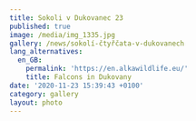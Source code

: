 ```yaml
---
title: Sokoli v Dukovanec 23
published: true
image: /media/img_1335.jpg
gallery: /news/sokolí-čtyřčata-v-dukovanech
lang_alternatives:
  en_GB:
    permalink: 'https://en.alkawildlife.eu/'
    title: Falcons in Dukovany
date: '2020-11-23 15:39:43 +0100'
category: gallery
layout: photo
---
```


